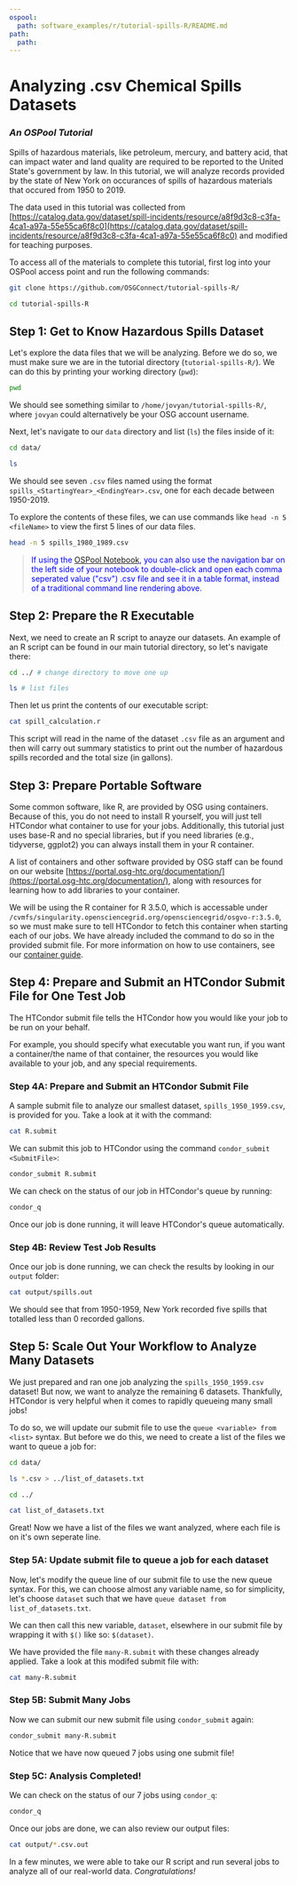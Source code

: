 ```yaml
---
ospool:
  path: software_examples/r/tutorial-spills-R/README.md
path:
  path: 
---
```

# Analyzing .csv Chemical Spills Datasets 
### <i>An OSPool Tutorial</i>

Spills of hazardous materials, like petroleum, mercury, and battery acid, that can impact water and land quality are required to be reported to the United State's government by law. In this tutorial, we will analyze records provided by the state of New York on occurances of spills of hazardous materials that occured from 1950 to 2019.

The data used in this tutorial was collected from [https://catalog.data.gov/dataset/spill-incidents/resource/a8f9d3c8-c3fa-4ca1-a97a-55e55ca6f8c0](https://catalog.data.gov/dataset/spill-incidents/resource/a8f9d3c8-c3fa-4ca1-a97a-55e55ca6f8c0) and modified for teaching purposes. 

To access all of the materials to complete this tutorial, first log into your OSPool access point and run the following commands: 

```bash
git clone https://github.com/OSGConnect/tutorial-spills-R/
```

```bash
cd tutorial-spills-R
```

## Step 1: Get to Know Hazardous Spills Dataset

Let's explore the data files that we will be analyzing. Before we do so, we must make sure we are in the tutorial directory (`tutorial-spills-R/`). We can do this by printing your working directory (`pwd`): 

```bash
pwd
```

We should see something similar to `/home/jovyan/tutorial-spills-R/`, where `jovyan` could alternatively be your OSG account username. 

Next, let's navigate to our `data` directory and list (`ls`) the files inside of it: 

```bash
cd data/
```

```bash
ls
```

We should see seven `.csv` files named using the format `spills_<StartingYear>_<EndingYear>.csv`, one for each decade between 1950-2019.

To explore the contents of these files, we can use commands like `head -n 5 <fileName>` to view the first 5 lines of our data files. 

```bash
head -n 5 spills_1980_1989.csv  
```

> <span style="color:blue"> If using the [OSPool Notebook](https://portal.osg-htc.org/documentation/htc_workloads/submitting_workloads/jupyter/), you can also use the navigation bar on the left side of your notebook to double-click and open each comma seperated value ("csv") .csv file and see it in a table format, instead of a traditional command line rendering above.</span>

## Step 2: Prepare the R Executable

Next, we need to create an R script to anayze our datasets. An example of an R script can be found in our main tutorial directory, so let's navigate there: 

```bash
cd ../ # change directory to move one up
```

```bash
ls # list files
```

Then let us print the contents of our executable script: 

```bash
cat spill_calculation.r
```

This script will read in the name of the dataset `.csv` file as an argument and then will carry out summary statistics to print out the number of hazardous spills recorded and the total size (in gallons). 

## Step 3: Prepare Portable Software

Some common software, like R, are provided by OSG using containers. Because of this, you do not need to install R yourself, you will just tell HTCondor what container to use for your jobs. Additionally, this tutorial just uses base-R and no special libraries, but if you need libraries (e.g., tidyverse, ggplot2) you can always install them in your R container. 

A list of containers and other software provided by OSG staff can be found on our website [https://portal.osg-htc.org/documentation/](https://portal.osg-htc.org/documentation/), along with resources for learning how to add libraries to your container. 

We will be using the R container for R 3.5.0, which is accessable under `/cvmfs/singularity.opensciencegrid.org/opensciencegrid/osgvo-r:3.5.0`, so we must make sure to tell HTCondor to fetch this container when starting each of our jobs. We have already included the command to do so in the provided submit file. For more information on how to use containers, see our [container guide](https://portal.osg-htc.org/documentation/htc_workloads/using_software/containers-singularity/).

## Step 4: Prepare and Submit an HTCondor Submit File for One Test Job

The HTCondor submit file tells the HTCondor how you would like your job to be run on your behalf.

For example, you should specify what executable you want run, if you want a container/the name of that container, the resources you would like available to your job, and any special requirements. 

### Step 4A: Prepare and Submit an HTCondor Submit File

A sample submit file to analyze our smallest dataset, `spills_1950_1959.csv`, is provided for you. Take a look at it with the command: 

```bash
cat R.submit
```

We can submit this job to HTCondor using the command `condor_submit <SubmitFile>`:

```bash
condor_submit R.submit
```

We can check on the status of our job in HTCondor's queue by running: 

```bash
condor_q
```

Once our job is done running, it will leave HTCondor's queue automatically. 

### Step 4B: Review Test Job Results

Once our job is done running, we can check the results by looking in our `output` folder: 

```bash
cat output/spills.out
```

We should see that from 1950-1959, New York recorded five spills that totalled less than 0 recorded gallons. 

## Step 5: Scale Out Your Workflow to Analyze Many Datasets

We just prepared and ran one job analyzing the `spills_1950_1959.csv` dataset! But now, we want to analyze the remaining 6 datasets. Thankfully, HTCondor is very helpful when it comes to rapidly queueing many small jobs!

To do so, we will update our submit file to use the `queue <variable> from <list>` syntax. But before we do this, we need to create a list of the files we want to queue a job for:  

```bash
cd data/
```

```bash
ls *.csv > ../list_of_datasets.txt
```

```bash
cd ../
```

```bash
cat list_of_datasets.txt
```

Great! Now we have a list of the files we want analyzed, where each file is on it's own seperate line. 

### Step 5A: Update submit file to queue a job for each dataset

Now, let's modify the queue line of our submit file to use the new queue syntax. For this, we can choose almost any variable name, so for simplicity, let's choose `dataset` such that we have `queue dataset from list_of_datasets.txt`. 

We can then call this new variable, `dataset`, elsewhere in our submit file by wrapping it with `$()` like so: `$(dataset)`. 

We have provided the file `many-R.submit` with these changes already applied. Take a look at this modifed submit file with: 

```bash
cat many-R.submit
```

### Step 5B: Submit Many Jobs

Now we can submit our new submit file using `condor_submit` again:

```bash
condor_submit many-R.submit
```

Notice that we have now queued 7 jobs using one submit file!

### Step 5C: Analysis Completed!

We can check on the status of our 7 jobs using `condor_q`:

```bash
condor_q
```

Once our jobs are done, we can also review our output files:

```bash
cat output/*.csv.out
```

In a few minutes, we were able to take our R script and run several jobs to analyze all of our real-world data. <i>Congratulations!</i>
